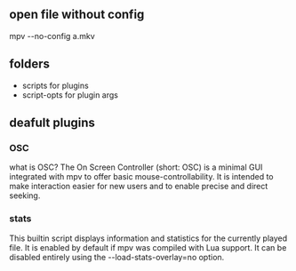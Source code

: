 ## open file without config 

mpv --no-config a.mkv


## folders
- scripts 
	for plugins
- script-opts
  for plugin args



## deafult plugins
### OSC
what is OSC?
The On Screen Controller (short: OSC) is a minimal GUI integrated with mpv to offer basic mouse-controllability. It is intended to make interaction easier for new users and to enable precise and direct seeking.


### stats
This builtin script displays information and statistics for the currently played file. It is enabled by default if mpv was compiled with Lua support. It can be disabled entirely using the --load-stats-overlay=no option.
